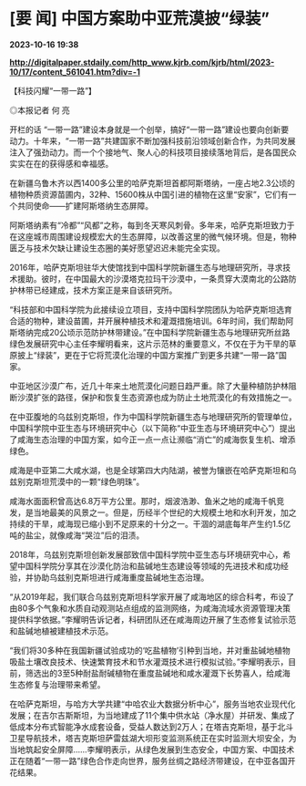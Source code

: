 # [要 闻] 中国方案助中亚荒漠披“绿装”

**2023-10-16 19:38**

**http://digitalpaper.stdaily.com/http_www.kjrb.com/kjrb/html/2023-10/17/content_561041.htm?div=-1**

【科技闪耀“一带一路”】

 ◎本报记者 何 亮

 开栏的话 “一带一路”建设本身就是一个创举，搞好“一带一路”建设也要向创新要动力。十年来，“一带一路”共建国家不断加强科技前沿领域创新合作，为共同发展注入了强劲动力。而一个个接地气、聚人心的科技项目接续落地背后，是各国民众实实在在的获得感和幸福感。

 在新疆乌鲁木齐以西1400多公里的哈萨克斯坦首都阿斯塔纳，一座占地2.3公顷的植物种质资源苗圃内，32种、15600株从中国引进的植物在这里“安家”，它们有一个共同使命——扩建阿斯塔纳生态屏障。

 阿斯塔纳素有“冷都”“风都”之称，每到冬天寒风刺骨。多年来，哈萨克斯坦致力于在这座城市周围建设规模宏大的生态屏障，以改善这里的微气候环境。但是，物种匮乏与技术欠缺让建设生态圈的美好愿望迟迟未能完全实现。

 2016年，哈萨克斯坦驻华大使馆找到中国科学院新疆生态与地理研究所，寻求技术援助。彼时，在中国最大的沙漠塔克拉玛干沙漠中，一条贯穿大漠南北的公路防护林带已经建成，技术方案正是来自该研究所。

 “科技部和中国科学院为此接续设立项目，支持中国科学院团队为哈萨克斯坦选育合适的物种，建设苗圃，并开展种植技术和灌溉措施培训。6年时间，我们帮助阿斯塔纳完成20公顷示范防护林带建设。”在中国科学院新疆生态与地理研究所丝路绿色发展研究中心主任李耀明看来，这片示范林的重要意义，不仅在于为干旱的草原披上“绿装”，更在于它将荒漠化治理的中国方案推广到更多共建“一带一路”国家。

 中亚地区沙漠广布，近几十年来土地荒漠化问题日趋严重。除了大量种植防护林阻断沙漠扩张的路径，保护和恢复生态资源也成为防止土地荒漠化的有效措施之一。

 在中亚腹地的乌兹别克斯坦，作为中国科学院新疆生态与地理研究所的管理单位，中国科学院中亚生态与环境研究中心（以下简称“中亚生态与环境研究中心”）提出了咸海生态治理的中国方案，如今正一点一点让濒临“消亡”的咸海恢复生机、增添绿色。

 咸海是中亚第二大咸水湖，也是全球第四大内陆湖，被誉为镶嵌在哈萨克斯坦和乌兹别克斯坦荒漠中的一颗“绿色明珠”。

 咸海水面面积曾高达6.8万平方公里。那时，烟波浩渺、鱼米之地的咸海千帆竞发，是当地最美的风景之一。但是，历经半个世纪的大规模土地和水利开发，加之持续的干旱，咸海现已缩小到不足原来的十分之一。干涸的湖底每年产生约1.5亿吨的盐尘，就像咸海“哭泣”后的泪渍。

 2018年，乌兹别克斯坦创新发展部致信中国科学院中亚生态与环境研究中心，希望中国科学院分享其在沙漠化防治和盐碱地生态建设等领域的先进技术和成功经验，并协助乌兹别克斯坦进行咸海重度盐碱地生态治理。

 “从2019年起，我们联合乌兹别克斯坦科学家开展了咸海地区的综合科考，布设了由80多个气象和水质自动观测站点组成的监测网络，为咸海流域水资源管理决策提供科学依据。”李耀明告诉记者，科研团队还在咸海周边开展了生态修复试验示范和盐碱地植被建植技术示范。

 “我们将30多种在我国新疆试验成功的‘吃盐植物’引种到当地，并对重盐碱地植物吸盐土壤改良技术、快速繁育技术和节水灌溉技术进行模拟试验。”李耀明表示，目前，筛选出的3至5种耐盐耐碱植物在重度盐碱地和咸水灌溉下长势喜人，给咸海生态修复与治理带来希望。

 在哈萨克斯坦，与哈方大学共建“中哈农业大数据分析中心”，服务当地农业现代化发展；在吉尔吉斯斯坦，为当地建成了11个集中供水站（净水屋）并研发、集成了低成本分布式智能净水成套设备，受益人数达到2万人；在塔吉克斯坦，基于北斗卫星导航技术，塔吉克斯坦萨雷兹湖大坝形变监测系统正在实时监测大坝安全，为当地筑起安全屏障……李耀明表示，从绿色发展到生态安全，中国方案、中国技术正在随着“一带一路”绿色合作走向世界，服务丝绸之路经济带建设，在中亚各国开花结果。